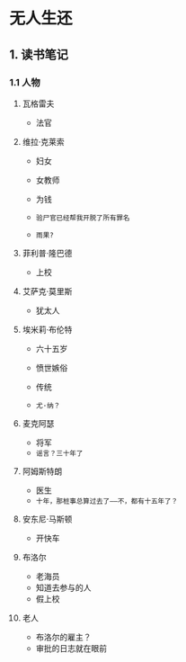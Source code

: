 # 无人生还



## 1. 读书笔记

### 1.1 人物
1. 瓦格雷夫
   - 法官

2. 维拉·克莱索

   - 妇女

   - 女教师

   - 为钱

   - `验尸官已经帮我开脱了所有罪名`

   - `雨果?`

3. 菲利普·隆巴德
   - 上校

4. 艾萨克·莫里斯
   - 犹太人

5. 埃米莉·布伦特

   - 六十五岁

   - 愤世嫉俗

   - 传统

   - `尤·纳？`

6. 麦克阿瑟
   - 将军
   - `谣言？三十年了`
7. 阿姆斯特朗
   - 医生
   - `十年，那桩事总算过去了——不，都有十五年了？`
8. 安东尼·马斯顿
   - 开快车
9. 布洛尔
   - 老海员
   - 知道去参与的人
   - 假上校
10. 老人
    - 布洛尔的雇主？
    - 审批的日志就在眼前

